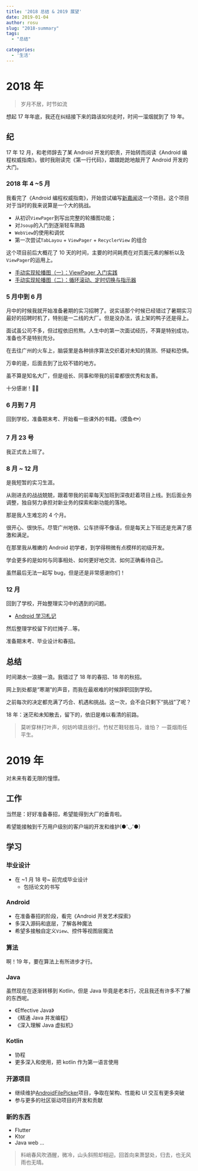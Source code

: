 ```yaml
---
title: '2018 总结 & 2019 展望'
date: 2019-01-04
author: rosu
slug: "2018-summary"
tags:
  - "总结"

categories:
  - '生活'
---
```


# 2018 年

> 岁月不居，时节如流

想起 17 年年底，我还在纠结接下来的路该如何走时，时间一溜烟就到了 19 年。

## 纪

17 年 12 月，和老师辞去了某 Android 开发的职责，开始转而阅读《Android 编程权威指南》。彼时我刚读完《第一行代码》，踉踉跄跄地敲开了 Android 开发的大门。

### 2018 年 4 ~5 月

我看完了《Android 编程权威指南》，开始尝试编写[新嘉闻](https://github.com/rosuH/JiaNews/)这一个项目。这个项目对于当时的我来说算是一个大的挑战。

- 从初识`ViewPager`到写出完整的轮播图功能；
- 对`Jsoup`的入门到逐渐轻车熟路
- `WebView`的使用和调优
- 第一次尝试`TabLayou` + `ViewPager` + `RecyclerView` 的组合

这个项目前后大概花了 10 天的时间，主要的时间耗费在对页面元素的解析以及`ViewPager`的运用上。

- [手动实现轮播图（一）：ViewPager 入门实践](https://blog.rosuh.me/2018/04/using-viewpager-to-make-a-banner-1/)
- [手动实现轮播图（二）：循环滚动、定时切换与指示器](https://blog.rosuh.me/2018/04/using-viewpager-to-make-a-banner-2/)



### 5 月中到 6 月

月中的时候我就开始准备暑期的实习招聘了。说实话那个时候已经错过了暑期实习最好的招聘时机了，特别是一二线的大厂。但是没办法，该上架的鸭子还是得上。

面试虽公司不多，但过程依旧煎熬。人生中的第一次面试经历，不算是特别成功，准备也不是特别充分。

在去往广州的火车上，脑袋里是各种排序算法交织着对未知的猜测、怀疑和恐惧。

万幸的是，后面去到了比较不错的地方。

虽不算是知名大厂，但是组长、同事和带我的前辈都很优秀和友善。

十分感谢！🙇‍♂️

### 6 月到 7 月

回到学校，准备期末考、开始看一些课外的书籍。（摸鱼🐟）

### 7 月 23 号

我正式去上班了。

### 8 月 ~ 12 月

是我短暂的实习生涯。

从刚进去的战战兢兢，跟着带我的前辈每天加班到深夜赶着项目上线。到后面业务调整，独自努力承担对新业务的探索和新功能的落地。

那是我人生难忘的 4 个月。

很开心、很快乐。尽管广州地铁、公车挤得不像话，但是每天上下班还是充满了感激和满足。

在那里我从稚嫩的 Android 初学者，到学得稍微有点模样的初级开发。

学会更多的是如何与同事相处、如何更好地交流、如何正确看待自己。

虽然最后无法一起写 bug，但是还是非常感谢你们！


### 12 月

回到了学校，开始整理实习中的遇到的问题。

- [Android 学习札记](https://www.yuque.com/r0suh/android)

然后整理学校留下的烂摊子...等。

准备期末考、毕业设计和春招。


## 总结

时间潮水一浪接一浪。我错过了 18 年的春招、18 年的秋招。

网上到处都是“寒潮”的声音，而我在最艰难的时候辞职回到学校。

之前每次的决定都充满了巧合、机遇和挑战。这一次，会不会只剩下“挑战”了呢？

18 年：迷茫和未知散去，留下的，依旧是难以看清的前路。

> 莫听穿林打叶声，何妨吟啸且徐行。竹杖芒鞋轻胜马，谁怕？ 一蓑烟雨任平生。



# 2019 年

对未来有着无限的憧憬。



## 工作

当然是：好好准备春招，希望能得到大厂的垂青啦。

希望能接触到千万用户级别的客户端的开发和维护(●'◡'●)

## 学习

### 毕业设计

- 在 ~1 月 18 号~ 前完成毕业设计
  - 包括论文的书写



### Android

- 在准备春招的阶段，看完《Android 开发艺术探索》
- 多深入源码和底层，了解各种魔法
- 希望多接触自定义`View`、控件等视图层魔法

### 算法

啊！19 年，要在算法上有所进步才行。

### Java

虽然现在在逐渐转移到 Kotlin，但是 Java 毕竟是老本行，况且我还有许多不了解的东西呢。

- 《Effective Java》
- 《精通 Java  并发编程》
- 《深入理解 Java 虚拟机》

### Kotlin

- 协程
- 更多深入和使用，把 kotlin 作为第一语言使用

### 开源项目

- 继续维护[AndroidFilePicker](https://github.com/rosuH/AndroidFilePicker)项目，争取在架构、性能和 UI 交互有更多突破
- 参与更多的社区驱动项目的开发和贡献

### 新的东西

- Flutter
- Ktor
- Java web
...



> 料峭春风吹酒醒，微冷，山头斜照却相迎。回首向来萧瑟处，归去，也无风雨也无晴。
